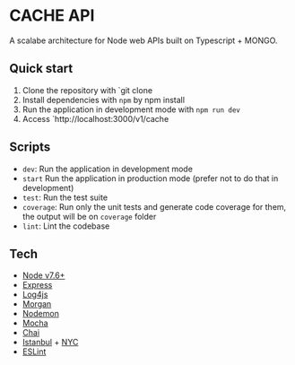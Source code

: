 # CACHE API 

A scalabe architecture for Node web APIs built on Typescript + MONGO.

## Quick start

1. Clone the repository with `git clone 
2. Install dependencies with `npm` by npm install
3. Run the application in development mode with `npm run dev`
8. Access `http://localhost:3000/v1/cache

## Scripts
- `dev`: Run the application in development mode
- `start` Run the application in production mode (prefer not to do that in development) 
- `test`: Run the test suite
- `coverage`: Run only the unit tests and generate code coverage for them, the output will be on `coverage` folder
- `lint`: Lint the codebase

## Tech

- [Node v7.6+](http://nodejs.org/)
- [Express](https://npmjs.com/package/express)
- [Log4js](https://www.npmjs.com/package/log4js)
- [Morgan](https://www.npmjs.com/package/morgan)
- [Nodemon](https://www.npmjs.com/package/nodemon)
- [Mocha](https://www.npmjs.com/package/mocha)
- [Chai](https://www.npmjs.com/package/chai)
- [Istanbul](https://www.npmjs.com/package/istanbul) + [NYC](https://www.npmjs.com/package/nyc)
- [ESLint](https://www.npmjs.com/package/eslint)


